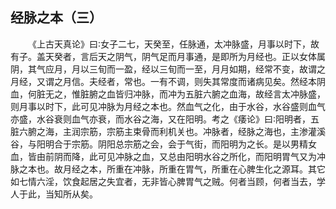 ## 经脉之本（三）


&emsp;&emsp;《上古天真论》曰∶女子二七，天癸至，任脉通，太冲脉盛，月事以时下，故有子。盖天癸者，言后天之阴气，阴气足而月事通，是即所为月经也。正以女体属阴，其气应月，月以三旬而一盈，经以三旬而一至，月月如期，经常不变，故谓之月经，又谓之月信。夫经者，常也。一有不调，则失其常度而诸病见矣。然经本阴血，何脏无之，惟脏腑之血皆归冲脉，而冲为五脏六腑之血海，故经言太冲脉盛，则月事以时下，此可见冲脉为月经之本也。然血气之化，由于水谷，水谷盛则血气亦盛，水谷衰则血气亦衰，而水谷之海，又在阳明。考之《痿论》曰∶阳明者，五脏六腑之海，主润宗筋，宗筋主束骨而利机关也。冲脉者，经脉之海也，主渗灌溪谷，与阳明合于宗筋。阴阳总宗筋之会，会于气街，而阳明为之长。是以男精女血，皆由前阴而降，此可见冲脉之血，又总由阳明水谷之所化，而阳明胃气又为冲脉之本也。故月经之本，所重在冲脉，所重在胃气，所重在心脾生化之源耳。其它如七情六淫，饮食起居之失宜者，无非皆心脾胃气之贼。何者当顾，何者当去，学人于此，当知所从矣。

